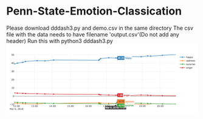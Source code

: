 # Penn-State-Emotion-Classication
Please download dddash3.py and demo.csv in the same directory
The csv file with the data needs to have filename 'output.csv'(Do not add any header)
Run this with python3 dddash3.py
![alt text](https://github.com/stefanjuang/Penn-State-Emotion-Classication/blob/master/Screen%20Shot%202018-03-22%20at%202.03.36%20PM.png)
